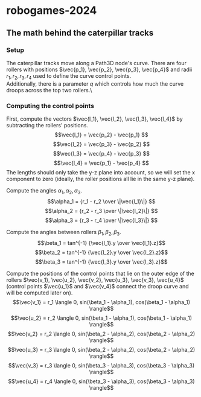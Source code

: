 # robogames-2024


## The math behind the caterpillar tracks
### Setup
The caterpillar tracks move along a Path3D node's curve. There are four rollers with positions $\vec{p_1}, \vec{p_2}, \vec{p_3}, \vec{p_4}$ and radii $r_1, r_2, r_3, r_4$ used to define the curve control points.\
Additionally, there is a parameter $q$ which controls how much the curve droops across the top two rollers.\

### Computing the control points
First, compute the vectors $\vec{l_1}, \vec{l_2}, \vec{l_3}, \vec{l_4}$ by subtracting the rollers' positions. \
$$\vec{l_1} = \vec{p_2} - \vec{p_1} $$
$$\vec{l_2} = \vec{p_3} - \vec{p_2} $$
$$\vec{l_3} = \vec{p_4} - \vec{p_3} $$
$$\vec{l_4} = \vec{p_1} - \vec{p_4} $$
The lengths should only take the y-z plane into account, so we will set the x component to zero (ideally, the roller positions all lie in the same y-z plane).

Compute the angles $\alpha_1, \alpha_2, \alpha_3$.
$$\alpha_1 = {r_1 - r_2  \over \|\vec{l_1}\|} $$
$$\alpha_2 = {r_2 - r_3  \over \|\vec{l_2}\|} $$
$$\alpha_3 = {r_3 - r_4  \over \|\vec{l_3}\|} $$

Compute the angles between rollers $\beta_1, \beta_2, \beta_3$.
$$\beta_1 = tan^{-1} {\vec{l_1}.y \over \vec{l_1}.z}$$
$$\beta_2 = tan^{-1} {\vec{l_2}.y \over \vec{l_2}.z}$$
$$\beta_3 = tan^{-1} {\vec{l_3}.y \over \vec{l_3}.z}$$

Compute the positions of the control points that lie on the outer edge of the rollers $\vec{v_1}, \vec{u_2}, \vec{v_2}, \vec{u_3}, \vec{v_3}, \vec{u_4}$ (control points $\vec{u_1}$ and $\vec{v_4}$ connect the droop curve and will be computed later on).
$$\vec{v_1} = r_1  \langle 0, sin(\beta_1 - \alpha_1), cos(\beta_1 - \alpha_1) \rangle$$
$$\vec{u_2} = r_2  \langle 0, sin(\beta_1 - \alpha_1), cos(\beta_1 - \alpha_1) \rangle$$
$$\vec{v_2} = r_2  \langle 0, sin(\beta_2 - \alpha_2), cos(\beta_2 - \alpha_2) \rangle$$
$$\vec{u_3} = r_3  \langle 0, sin(\beta_2 - \alpha_2), cos(\beta_2 - \alpha_2) \rangle$$
$$\vec{v_3} = r_3  \langle 0, sin(\beta_3 - \alpha_3), cos(\beta_3 - \alpha_3) \rangle$$
$$\vec{u_4} = r_4  \langle 0, sin(\beta_3 - \alpha_3), cos(\beta_3 - \alpha_3) \rangle$$
